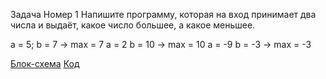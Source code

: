 Задача Номер 1
Напишите программу, которая на вход принимает два числа и выдаёт, какое число большее, а какое меньшее.

a = 5; b = 7 -> max = 7
a = 2 b = 10 -> max = 10
a = -9 b = -3 -> max = -3

[Блок-схема](Task_1/diagram.drawio)
[Код](Task_1/Program.cs)
